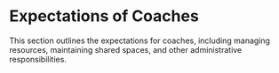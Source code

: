 # Expectations of Coaches

This section outlines the expectations for coaches, including managing resources, maintaining shared spaces, and other administrative responsibilities.
